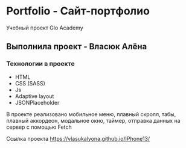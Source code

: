# Portfolio - Сайт-портфолио

Учебный проект Glo Academy

## Выполнила проект - Власюк Алёна

### Технологии в проекте 
- HTML
- CSS (SASS)
- Js
- Adaptive layout
- JSONPlaceholder

В проекте реализовано мобильное меню, плавный скролл, табы, плавный аккордеон, модальное окно, таймер, отправка данных на сервер с помощью Fetch

Ссылка проекта https://vlasukalyona.github.io/IPhone13/
